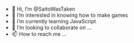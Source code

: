 - 👋 Hi, I’m @SaitoWasTaken
- 👀 I’m interested in knowing how to make games
- 🌱 I’m currently learning JavaScript
- 💞️ I’m looking to collaborate on ...
- 📫 How to reach me ...

<!---
SaitoWasTaken/SaitoWasTaken is a ✨ special ✨ repository because its `README.md` (this file) appears on your GitHub profile.
You can click the Preview link to take a look at your changes.
--->
